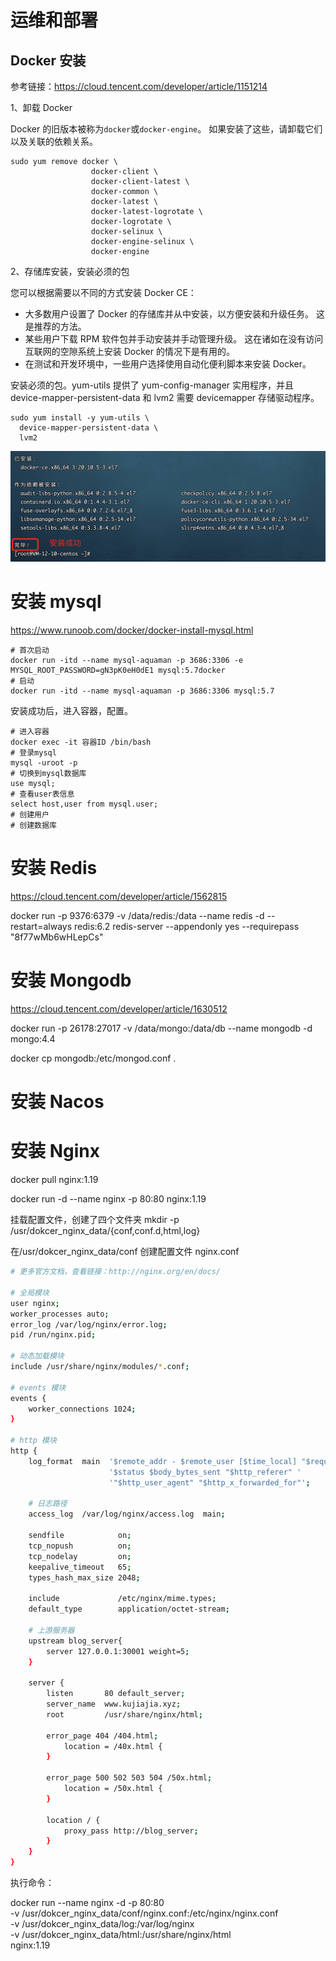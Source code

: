 # 运维和部署

## Docker 安装

参考链接：https://cloud.tencent.com/developer/article/1151214

1、卸载 Docker

Docker 的旧版本被称为`docker`或`docker-engine`。 如果安装了这些，请卸载它们以及关联的依赖关系。

```shell
sudo yum remove docker \
                  docker-client \
                  docker-client-latest \
                  docker-common \
                  docker-latest \
                  docker-latest-logrotate \
                  docker-logrotate \
                  docker-selinux \
                  docker-engine-selinux \
                  docker-engine
```

2、存储库安装，安装必须的包

您可以根据需要以不同的方式安装 Docker CE：

- 大多数用户设置了 Docker 的存储库并从中安装，以方便安装和升级任务。 这是推荐的方法。
- 某些用户下载 RPM 软件包并手动安装并手动管理升级。 这在诸如在没有访问互联网的空隙系统上安装 Docker 的情况下是有用的。
- 在测试和开发环境中，一些用户选择使用自动化便利脚本来安装 Docker。

安装必须的包。yum-utils 提供了 yum-config-manager 实用程序，并且 device-mapper-persistent-data 和 lvm2 需要 devicemapper 存储驱动程序。

```she
sudo yum install -y yum-utils \
  device-mapper-persistent-data \
  lvm2
```

![image-20210326154339991](assets/image-20210326154339991.png)

# 安装 mysql

https://www.runoob.com/docker/docker-install-mysql.html

```shell
# 首次启动
docker run -itd --name mysql-aquaman -p 3686:3306 -e MYSQL_ROOT_PASSWORD=gN3pK0eH0dE1 mysql:5.7docker
# 启动
docker run -itd --name mysql-aquaman -p 3686:3306 mysql:5.7
```

安装成功后，进入容器，配置。

```shell
# 进入容器
docker exec -it 容器ID /bin/bash
# 登录mysql
mysql -uroot -p
# 切换到mysql数据库
use mysql;
# 查看user表信息
select host,user from mysql.user;
# 创建用户
# 创建数据库
```

# 安装 Redis

https://cloud.tencent.com/developer/article/1562815

docker run -p 9376:6379 -v /data/redis:/data --name redis -d --restart=always redis:6.2 redis-server --appendonly yes --requirepass "8f77wMb6wHLepCs"

# 安装 Mongodb

https://cloud.tencent.com/developer/article/1630512

docker run -p 26178:27017 -v /data/mongo:/data/db --name mongodb -d mongo:4.4

docker cp mongodb:/etc/mongod.conf .

# 安装 Nacos

# 安装 Nginx

docker pull nginx:1.19

docker run -d --name nginx -p 80:80 nginx:1.19

挂载配置文件，创建了四个文件夹
mkdir -p /usr/dokcer_nginx_data/{conf,conf.d,html,log}

在/usr/dokcer_nginx_data/conf 创建配置文件 nginx.conf

```sh
# 更多官方文档，查看链接：http://nginx.org/en/docs/

# 全局模块
user nginx;
worker_processes auto;
error_log /var/log/nginx/error.log;
pid /run/nginx.pid;

# 动态加载模块
include /usr/share/nginx/modules/*.conf;

# events 模块
events {
    worker_connections 1024;
}

# http 模块
http {
    log_format  main  '$remote_addr - $remote_user [$time_local] "$request" '
                      '$status $body_bytes_sent "$http_referer" '
                      '"$http_user_agent" "$http_x_forwarded_for"';

    # 日志路径
    access_log  /var/log/nginx/access.log  main;

    sendfile            on;
    tcp_nopush          on;
    tcp_nodelay         on;
    keepalive_timeout   65;
    types_hash_max_size 2048;

    include             /etc/nginx/mime.types;
    default_type        application/octet-stream;

    # 上游服务器
    upstream blog_server{
        server 127.0.0.1:30001 weight=5;
    }

    server {
        listen       80 default_server;
        server_name  www.kujiajia.xyz;
        root         /usr/share/nginx/html;

        error_page 404 /404.html;
            location = /40x.html {
        }

        error_page 500 502 503 504 /50x.html;
            location = /50x.html {
        }

        location / {
            proxy_pass http://blog_server;
        }
    }
}
```

执行命令：

docker run --name nginx -d -p 80:80 \
 -v /usr/dokcer_nginx_data/conf/nginx.conf:/etc/nginx/nginx.conf \
 -v /usr/dokcer_nginx_data/log:/var/log/nginx \
 -v /usr/dokcer_nginx_data/html:/usr/share/nginx/html \
 nginx:1.19
